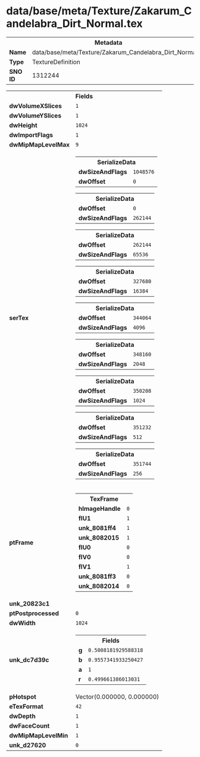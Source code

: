 <h1>data/base/meta/Texture/Zakarum_Candelabra_Dirt_Normal.tex</h1><table><tr><th colspan="100%">Metadata</th></tr><tr><td><b>Name</b></td><td>data/base/meta/Texture/Zakarum_Candelabra_Dirt_Normal.tex</td></tr><tr><td><b>Type</b></td><td>TextureDefinition</td></tr><tr><td><b>SNO ID</b></td><td>1312244</td></tr></table>

<table><tr><th colspan="100%">Fields</th></tr><tr><td><b>dwVolumeXSlices</b></td><td><code>1</code></td></tr><tr><td><b>dwVolumeYSlices</b></td><td><code>1</code></td></tr><tr><td><b>dwHeight</b></td><td><code>1024</code></td></tr><tr><td><b>dwImportFlags</b></td><td><code>1</code></td></tr><tr><td><b>dwMipMapLevelMax</b></td><td><code>9</code></td></tr><tr><td><b>serTex</b></td><td><table><tr><th colspan="100%">SerializeData</th></tr><tr><td><b>dwSizeAndFlags</b></td><td><code>1048576</code></td></tr><tr><td><b>dwOffset</b></td><td><code>0</code></td></tr></table>


<table><tr><th colspan="100%">SerializeData</th></tr><tr><td><b>dwOffset</b></td><td><code>0</code></td></tr><tr><td><b>dwSizeAndFlags</b></td><td><code>262144</code></td></tr></table>


<table><tr><th colspan="100%">SerializeData</th></tr><tr><td><b>dwOffset</b></td><td><code>262144</code></td></tr><tr><td><b>dwSizeAndFlags</b></td><td><code>65536</code></td></tr></table>


<table><tr><th colspan="100%">SerializeData</th></tr><tr><td><b>dwOffset</b></td><td><code>327680</code></td></tr><tr><td><b>dwSizeAndFlags</b></td><td><code>16384</code></td></tr></table>


<table><tr><th colspan="100%">SerializeData</th></tr><tr><td><b>dwOffset</b></td><td><code>344064</code></td></tr><tr><td><b>dwSizeAndFlags</b></td><td><code>4096</code></td></tr></table>


<table><tr><th colspan="100%">SerializeData</th></tr><tr><td><b>dwOffset</b></td><td><code>348160</code></td></tr><tr><td><b>dwSizeAndFlags</b></td><td><code>2048</code></td></tr></table>


<table><tr><th colspan="100%">SerializeData</th></tr><tr><td><b>dwOffset</b></td><td><code>350208</code></td></tr><tr><td><b>dwSizeAndFlags</b></td><td><code>1024</code></td></tr></table>


<table><tr><th colspan="100%">SerializeData</th></tr><tr><td><b>dwOffset</b></td><td><code>351232</code></td></tr><tr><td><b>dwSizeAndFlags</b></td><td><code>512</code></td></tr></table>


<table><tr><th colspan="100%">SerializeData</th></tr><tr><td><b>dwOffset</b></td><td><code>351744</code></td></tr><tr><td><b>dwSizeAndFlags</b></td><td><code>256</code></td></tr></table>


</td></tr><tr><td><b>ptFrame</b></td><td><table><tr><th colspan="100%">TexFrame</th></tr><tr><td><b>hImageHandle</b></td><td><code>0</code></td></tr><tr><td><b>flU1</b></td><td><code>1</code></td></tr><tr><td><b>unk_8081ff4</b></td><td><code>1</code></td></tr><tr><td><b>unk_8082015</b></td><td><code>1</code></td></tr><tr><td><b>flU0</b></td><td><code>0</code></td></tr><tr><td><b>flV0</b></td><td><code>0</code></td></tr><tr><td><b>flV1</b></td><td><code>1</code></td></tr><tr><td><b>unk_8081ff3</b></td><td><code>0</code></td></tr><tr><td><b>unk_8082014</b></td><td><code>0</code></td></tr></table>


</td></tr><tr><td><b>unk_20823c1</b></td><td></td></tr><tr><td><b>ptPostprocessed</b></td><td><code>0</code></td></tr><tr><td><b>dwWidth</b></td><td><code>1024</code></td></tr><tr><td><b>unk_dc7d39c</b></td><td><table><tr><th colspan="100%">Fields</th></tr><tr><td><b>g</b></td><td><code>0.5008181929588318</code></td></tr><tr><td><b>b</b></td><td><code>0.9557341933250427</code></td></tr><tr><td><b>a</b></td><td><code>1</code></td></tr><tr><td><b>r</b></td><td><code>0.499661386013031</code></td></tr></table>

</td></tr><tr><td><b>pHotspot</b></td><td>Vector(0.000000, 0.000000)</td></tr><tr><td><b>eTexFormat</b></td><td><code>42</code></td></tr><tr><td><b>dwDepth</b></td><td><code>1</code></td></tr><tr><td><b>dwFaceCount</b></td><td><code>1</code></td></tr><tr><td><b>dwMipMapLevelMin</b></td><td><code>1</code></td></tr><tr><td><b>unk_d27620</b></td><td><code>0</code></td></tr></table>

